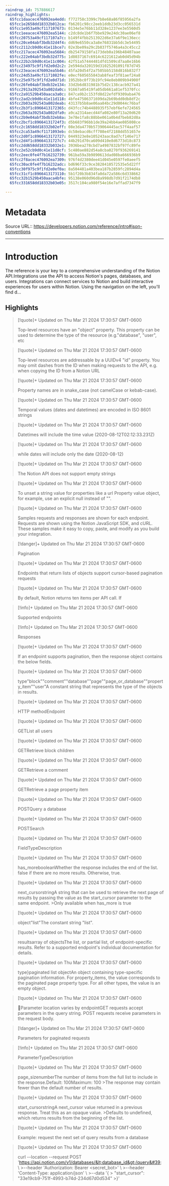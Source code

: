 ```yaml
---
raindrop_id: 757886617
raindrop_highlights:
  65fcc1daacec476092ea4edd: f772758c3399c7b8e68a86f85956a2fa
  65fcc1e2658dd18332b012ca: fb6201c98cc2eeb1ddb23d3cc056531d
  65fcc1e953a49cf117107673: 0134e5e76bb11d328e1237ee3e5560d5
  65fcc1eeacec476092ea5144: c2dc8de1b6f7bbe929e24dc30ae06ef8
  65fcc20753a49cf117107a7c: b149f4fbb2513922d6e37a6f9e136ecc
  65fcc20ce04abf3bdb32d4f4: dd69e6550ca3a8e76831bb5dc3e54495
  65fcc2112cb9d0c41e11bce7: 02e3be09a29c2b837f5746a4a3c45cc2
  65fcc217acec476092ea5684: db25479158fa173deb0a196b48407aae
  65fcc222e04abf3bdb32d775: 1d8037167c6914c6221612ab0d45d94b
  65fcc22b2cb9d0c41e11c004: 42f51a57444481dfd1509cd7aa8e16b6
  65fcc234975c9f1fd2e0d2c2: 2e594da320159d31025201091f87d745
  65fcc23eacec476092ea5b46: 45fa20d54f2a7505bb5158d816b832f7
  65fcc24d53a49cf1171082fe: e0ecf605655843ab8feaf3f81aef24a8
  65fcc25e975c9f1fd2e0d71d: 1952bbc0f73b19fc94e8eb009b94900f
  65fcc26fe04abf3bdb32e134: 33d2b6d831981b75d2c138cacb927a41
  65fcc2913a392543a802da0c: 91667a05419fa05db661a81ef5370fcc
  65fcc2a91529b450aaca3a0c: 847ca9b2c153fd8d22efdf9309aba476
  65fcc2ad2cb9d0c41e11d118: 4bfe47506371699da2b69bdd0db8df2c
  65fcc2b03a392543a802deab: 43137b5b8ae06aa84bc29d0044c76baf
  65fcc2b3f1c8966413172365: d43fcc74b4488935f57ebf6efe724565
  65fcc2b63a392543a802dfa9: a9ca2314aecd44fa082e80f13a20d620
  65fcc2b9e04abf3bdb32eb8a: 3e78e1fa8c88bbe061a0b4d7beb82d8a
  65fcc2bcf1c89664131724f3: d5b683f96bb1de39a24bb4ae085808ce
  65fcc2c1658dd18332b02eff: 08e3da4770b5739064445ac57f4aaf57
  65fcc2ca53a49cf1171093eb: dc58ebacd6cff708e4f2188dd551657e
  65fcc2d0f1c8966413172727: 0449323e8e105243aac8ad7cf146e717
  65fcc2d4f1c89664131727c7: 44b291d70ca609d410e8d6773d18c873
  65fcc2dd658dd18332b032e1: 3936bea278cbd7a4987832bf97fc89fe
  65fcc2e52cb9d0c41e11d8cf: 5c480ae882d54a8cba0270f936269141
  65fcc2eec0fe4f7b16232739: 961ba59a3b9890613dad08ba666936b9
  65fcc2f8acec476092ea7309: 976f4d2380dee41d045e0597fe0aeef5
  65fcc30ac0fe4f7b16232adc: bd696f33c9ce3828410572535e5d22ff
  65fcc30f975c9f1fd2e0ef0a: 8a504481a403bea187b2859fc2894d4a
  65fcc31cf1c8966413173110: 5b1f20b3b834fa0da72a586c6d338662
  65fcc32b1529b450aaca4bfe: 95138e060d96d8a998db7d91f2174db8
  65fcc331658dd18332b03e05: 3517c104ca980f54e16e7affad7347f9

---
```


# Metadata
Source URL:: https://developers.notion.com/reference/intro#json-conventions


---
# Introduction

The reference is your key to a comprehensive understanding of the Notion API.Integrations use the API to access Notion&#39;s pages, databases, and users. Integrations can connect services to Notion and build interactive experiences for users within Notion. Using the navigation on the left, you&#39;ll find d...

## Highlights

> [!quote]+ Updated on Thu Mar 21 2024 17:30:57 GMT-0600
>
> Top-level resources have an &quot;object&quot; property. This property can be used to determine the type of the resource (e.g.&quot;database&quot;, &quot;user&quot;, etc

> [!quote]+ Updated on Thu Mar 21 2024 17:30:57 GMT-0600
>
> Top-level resources are addressable by a UUIDv4 &quot;id&quot; property. You may omit dashes from the ID when making requests to the API, e.g. when copying the ID from a Notion URL

> [!quote]+ Updated on Thu Mar 21 2024 17:30:57 GMT-0600
>
> Property names are in snake_case (not camelCase or kebab-case).

> [!quote]+ Updated on Thu Mar 21 2024 17:30:57 GMT-0600
>
> Temporal values (dates and datetimes) are encoded in ISO 8601 strings

> [!quote]+ Updated on Thu Mar 21 2024 17:30:57 GMT-0600
>
> Datetimes will include the time value (2020-08-12T02:12:33.231Z)

> [!quote]+ Updated on Thu Mar 21 2024 17:30:57 GMT-0600
>
> while dates will include only the date (2020-08-12)

> [!quote]+ Updated on Thu Mar 21 2024 17:30:57 GMT-0600
>
> The Notion API does not support empty strings

> [!quote]+ Updated on Thu Mar 21 2024 17:30:57 GMT-0600
>
> To unset a string value for properties like a url Property value object, for example, use an explicit null instead of &quot;&quot;.

> [!quote]+ Updated on Thu Mar 21 2024 17:30:57 GMT-0600
>
> Samples requests and responses are shown for each endpoint. Requests are shown using the Notion JavaScript SDK, and cURL. These samples make it easy to copy, paste, and modify as you build your integration.

> [!danger]+ Updated on Thu Mar 21 2024 17:30:57 GMT-0600
>
> Pagination

> [!quote]+ Updated on Thu Mar 21 2024 17:30:57 GMT-0600
>
> Endpoints that return lists of objects support cursor-based pagination requests

> [!quote]+ Updated on Thu Mar 21 2024 17:30:57 GMT-0600
>
> By default, Notion returns ten items per API call. If

> [!info]+ Updated on Thu Mar 21 2024 17:30:57 GMT-0600
>
> Supported endpoints

> [!info]+ Updated on Thu Mar 21 2024 17:30:57 GMT-0600
>
> Responses

> [!quote]+ Updated on Thu Mar 21 2024 17:30:57 GMT-0600
>
> If an endpoint supports pagination, then the response object contains the below fields.

> [!quote]+ Updated on Thu Mar 21 2024 17:30:57 GMT-0600
>
> type&quot;block&quot;&quot;comment&quot;&quot;database&quot;&quot;page&quot;&quot;page_or_database&quot;&quot;property_item&quot;&quot;user&quot;A constant string that represents the type of the objects in results.

> [!quote]+ Updated on Thu Mar 21 2024 17:30:57 GMT-0600
>
> HTTP methodEndpoint

> [!quote]+ Updated on Thu Mar 21 2024 17:30:57 GMT-0600
>
> GETList all users

> [!quote]+ Updated on Thu Mar 21 2024 17:30:57 GMT-0600
>
> GETRetrieve block children

> [!quote]+ Updated on Thu Mar 21 2024 17:30:57 GMT-0600
>
> GETRetrieve a comment

> [!quote]+ Updated on Thu Mar 21 2024 17:30:57 GMT-0600
>
> GETRetrieve a page property item

> [!quote]+ Updated on Thu Mar 21 2024 17:30:57 GMT-0600
>
> POSTQuery a database

> [!quote]+ Updated on Thu Mar 21 2024 17:30:57 GMT-0600
>
> POSTSearch

> [!quote]+ Updated on Thu Mar 21 2024 17:30:57 GMT-0600
>
> FieldTypeDescription

> [!quote]+ Updated on Thu Mar 21 2024 17:30:57 GMT-0600
>
> has_morebooleanWhether the response includes the end of the list. false if there are no more results. Otherwise, true.

> [!quote]+ Updated on Thu Mar 21 2024 17:30:57 GMT-0600
>
> next_cursorstringA string that can be used to retrieve the next page of results by passing the value as the start_cursor parameter to the same endpoint.
&gt;Only available when has_more is true

> [!quote]+ Updated on Thu Mar 21 2024 17:30:57 GMT-0600
>
> object&quot;list&quot;The constant string &quot;list&quot;.

> [!quote]+ Updated on Thu Mar 21 2024 17:30:57 GMT-0600
>
> resultsarray of objectsThe list, or partial list, of endpoint-specific results. Refer to a supported endpoint&#39;s individual documentation for details.

> [!quote]+ Updated on Thu Mar 21 2024 17:30:57 GMT-0600
>
> type}paginated list objectAn object containing type-specific pagination information. For property_items, the value corresponds to the paginated page property type. For all other types, the value is an empty object.

> [!quote]+ Updated on Thu Mar 21 2024 17:30:57 GMT-0600
>
> 🚧Parameter location varies by endpointGET requests accept parameters in the query string. POST requests receive parameters in the request body.

> [!danger]+ Updated on Thu Mar 21 2024 17:30:57 GMT-0600
>
> Parameters for paginated requests

> [!info]+ Updated on Thu Mar 21 2024 17:30:57 GMT-0600
>
> ParameterTypeDescription

> [!quote]+ Updated on Thu Mar 21 2024 17:30:57 GMT-0600
>
> page_sizenumberThe number of items from the full list to include in the response.Default: 100Maximum: 100
&gt;The response may contain fewer than the default number of results.

> [!quote]+ Updated on Thu Mar 21 2024 17:30:57 GMT-0600
>
> start_cursorstringA next_cursor value returned in a previous response. Treat this as an opaque value.
&gt;Defaults to undefined, which returns results from the beginning of the list.

> [!quote]+ Updated on Thu Mar 21 2024 17:30:57 GMT-0600
>
> Example: request the next set of query results from a database

> [!quote]+ Updated on Thu Mar 21 2024 17:30:57 GMT-0600
>
> curl --location --request POST &#39;https://api.notion.com/v1/databases/&lt;database_id&gt;/query&#39; &#92;
&gt;--header &#39;Authorization: Bearer &lt;secret_bot&gt;&#39; &#92;
&gt;--header &#39;Content-Type: application/json&#39; &#92;
&gt;--data &#39;{
&gt;    &quot;start_cursor&quot;: &quot;33e19cb9-751f-4993-b74d-234d67d0d534&quot;
&gt;}&#39;
